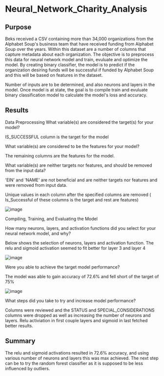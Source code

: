 # Neural_Network_Charity_Analysis

## Purpose 

Beks received a CSV containing more than 34,000 organizations from the Alphabet Soup's business team that have received funding from Alphabet Soup over the years. Within this dataset are a number of columns that capture metadata about each organization. The objective is to preprocess this data for neural network model and train, evuluate and optimize the model. By creating binary classifier, the model is to predict if the organization desiring funds will be successful if funded by Alphabet Soup and this will be based on features in the dataset. 

Number of inputs are to be determined, and also neurons and layers in the model. Once model is at state, the goal is to compile train and evuluate binary classification model to calculate the model's loss and accuracy. 

 
## Results

Data Preprocessing
What variable(s) are considered the target(s) for your model?

IS_SUCCESSFUL column is the target for the model

What variable(s) are considered to be the features for your model?

The remaining columns are the features for the model.

What variable(s) are neither targets nor features, and should be removed from the input data?

'EIN' and 'NAME' are not beneficial and are neither targets nor features and were removed from input data. 

Unique values in each column after the specified columns are removed ( Is_Successful of these columns is the target and rest are features)

![image](https://user-images.githubusercontent.com/42523379/216233822-94bdcca4-b847-4d6f-9f6b-6b3f02a98190.png)

Compiling, Training, and Evaluating the Model

How many neurons, layers, and activation functions did you select for your neural network model, and why?

Below shows the selection of neurons, layers and activation function. The relu and sigmoid activation seemed to fit better for layer 3 and layer 4

![image](https://user-images.githubusercontent.com/42523379/216239070-986dc365-757a-4abe-b8f1-e84408aa147f.png)

Were you able to achieve the target model performance?

The model was able to gain accuracy of 72.6% and fell short of the target of 75%

![image](https://user-images.githubusercontent.com/42523379/216238600-4653e637-48ac-4d75-9e56-991eb75e7768.png)

What steps did you take to try and increase model performance?

Columns were reviewed and the STATUS and SPECIAL_CONSIDERATIONS columns were dropped as well as increasing the number of neurons and layers. 
Relu activiation in first couple layers and sigmoid in last fetched better results. 

## Summary 
The relu and sigmoid activations resulted in 72.6% accuracy, and using various number of neurons and layers this was max achieved. 
The next step can be to try the random forest classifier as it is supposed to be less influenced by outliers.
